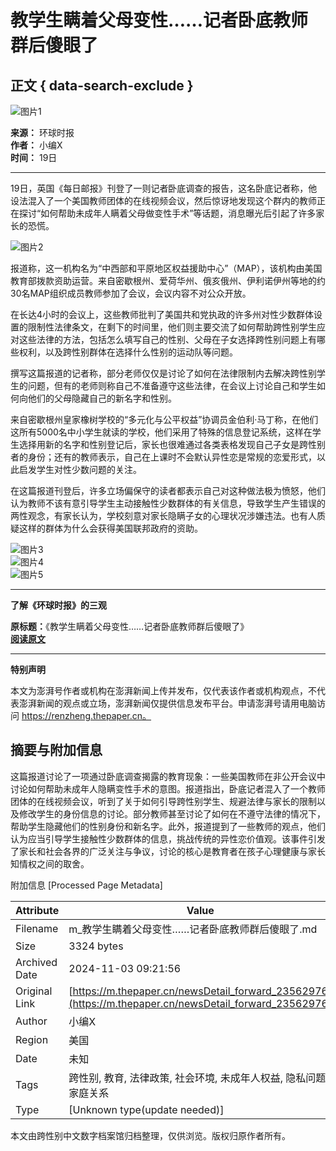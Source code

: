 # 教学生瞒着父母变性……记者卧底教师群后傻眼了

## 正文 { data-search-exclude }


![图片1](https://image.thepaper.cn/publish/interaction/image/4/529/672.jpg)

**来源：** 环球时报  
**作者：** 小编X  
**时间：** 19日

---

19日，英国《每日邮报》刊登了一则记者卧底调查的报告，这名卧底记者称，他设法混入了一个美国教师团体的在线视频会议，然后惊讶地发现这个群内的教师正在探讨“如何帮助未成年人瞒着父母做变性手术”等话题，消息曝光后引起了许多家长的恐慌。

![图片2](https://imagepphcloud.thepaper.cn/pph/image/257/777/597.jpg)

报道称，这一机构名为“中西部和平原地区权益援助中心”（MAP），该机构由美国教育部拨款资助运营。来自密歇根州、爱荷华州、俄亥俄州、伊利诺伊州等地的约30名MAP组织成员教师参加了会议，会议内容不对公众开放。

在长达4小时的会议上，这些教师批判了美国共和党执政的许多州对性少数群体设置的限制性法律条文，在剩下的时间里，他们则主要交流了如何帮助跨性别学生应对这些法律的方法，包括怎么填写自己的性别、父母在子女选择跨性别问题上有哪些权利，以及跨性别群体在选择什么性别的运动队等问题。

撰写这篇报道的记者称，部分老师仅仅是讨论了如何在法律限制内去解决跨性别学生的问题，但有的老师则称自己不准备遵守这些法律，在会议上讨论自己和学生如何向他们的父母隐藏自己的新名字和性别。

来自密歇根州皇家橡树学校的“多元化与公平权益”协调员金伯利·马丁称，在他们这所有5000名中小学生就读的学校，他们采用了特殊的信息登记系统，这样在学生选择用新的名字和性别登记后，家长也很难通过各类表格发现自己子女是跨性别者的身份；还有的教师表示，自己在上课时不会默认异性恋是常规的恋爱形式，以此启发学生对性少数问题的关注。

在这篇报道刊登后，许多立场偏保守的读者都表示自己对这种做法极为愤怒，他们认为教师不该有意引导学生主动接触性少数群体的有关信息，导致学生产生错误的两性观念，有家长认为，学校刻意对家长隐瞒子女的心理状况涉嫌违法。也有人质疑这样的群体为什么会获得美国联邦政府的资助。

![图片3](https://imagepphcloud.thepaper.cn/pph/image/257/777/601.jpg)  
![图片4](https://imagepphcloud.thepaper.cn/pph/image/257/777/603.jpg)  
![图片5](https://imagepphcloud.thepaper.cn/pph/image/257/777/605.gif)

---

**了解《环球时报》的三观**

**原标题：**《教学生瞒着父母变性……记者卧底教师群后傻眼了》  
**[阅读原文](http://mp.weixin.qq.com/s?__biz=MjM5MDk1NzQzMQ==&mid=2653793012&idx=4&sn=ad2c4563c6101846ea8389b1779f056b&chksm=bd65e0ec8a1269fae7a14b495b4bcbc534f44e6ffdc23e6afd9812ee95a6cf73e87ead9e99e6#rd)**

---

**特别声明**

本文为澎湃号作者或机构在澎湃新闻上传并发布，仅代表该作者或机构观点，不代表澎湃新闻的观点或立场，澎湃新闻仅提供信息发布平台。申请澎湃号请用电脑访问 https://renzheng.thepaper.cn。

## 摘要与附加信息

<!-- tcd_abstract -->
这篇报道讨论了一项通过卧底调查揭露的教育现象：一些美国教师在非公开会议中讨论如何帮助未成年人隐瞒变性手术的意图。报道指出，卧底记者混入了一个教师团体的在线视频会议，听到了关于如何引导跨性别学生、规避法律与家长的限制以及修改学生的身份信息的讨论。部分教师甚至讨论了如何在不遵守法律的情况下，帮助学生隐藏他们的性别身份和新名字。此外，报道提到了一些教师的观点，他们认为应当引导学生接触性少数群体的信息，挑战传统的异性恋价值观。该事件引发了家长和社会各界的广泛关注与争议，讨论的核心是教育者在孩子心理健康与家长知情权之间的取舍。
<!-- tcd_abstract_end -->

附加信息 [Processed Page Metadata]

| Attribute       | Value                                  |
|-----------------|----------------------------------------|
| Filename        | m_教学生瞒着父母变性……记者卧底教师群后傻眼了.md                             |
| Size            | 3324 bytes                           |
| Archived Date   | 2024-11-03 09:21:56                             |
| Original Link   | [https://m.thepaper.cn/newsDetail_forward_23562976](https://m.thepaper.cn/newsDetail_forward_23562976)                       |
| Author          | 小编X                               |
| Region          | 美国                               |
| Date            | 未知                                 |
| Tags            | 跨性别, 教育, 法律政策, 社会环境, 未成年人权益, 隐私问题, 家庭关系                                 |
| Type            | [Unknown type(update needed)]                                 |
<!-- tcd_table_end -->

本文由跨性别中文数字档案馆归档整理，仅供浏览。版权归原作者所有。
